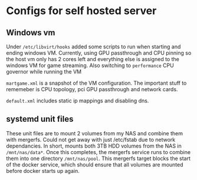 # Configs for self hosted server

## Windows vm

Under `/etc/libvirt/hooks` added some scripts to run when starting and ending windows VM. Currently, using GPU passthrough and CPU pinning so the host vm only has 2 cores left and everything else is assigned to the windows VM for game streaming. Also switching to `performance` CPU governor while running the VM

`martgame.xml` is a snapshot of the VM configuration. The important stuff to rememeber is CPU topology, pci GPU passthrough and network cards. 

`default.xml` includes static ip mappings and disabling dns.


## systemd unit files

These unit files are to mount 2 volumes from my NAS and combine them with mergerfs. Could not get away with just /etc/fstab due to network dependancies. In short, mounts both 3TB HDD volumes from the NAS in `/mnt/nas/data*`. Once this completes, the mergerfs service runs to combine them into one directory `/mnt/nas/pool`. This mergerfs target blocks the start of the docker service, which should ensure that all volumes are mounted before docker starts up again.